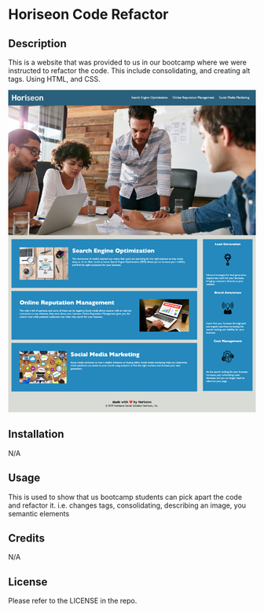 # Horiseon Code Refactor

## Description

This is a website that was provided to us in our bootcamp where we were instructed to refactor the code. This include consolidating, and creating alt tags. Using HTML, and CSS.

![](./Develop/assets/images/127.0.0.1_3000_Develop_index.html.png)



## Installation

N/A

## Usage

This is used to show that us bootcamp students can pick apart the code and refactor it. i.e. changes tags, consolidating, describing an image, you semantic elements


## Credits

N/A


## License

Please refer to the LICENSE in the repo.

##